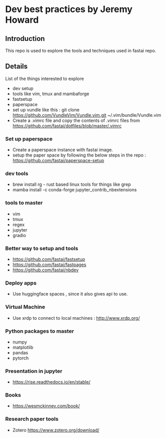 # Dev best practices by Jeremy Howard

## Introduction

This repo is used to explore the tools and techniques used in fastai repo.

## Details

List of the things interested to explore
  - dev setup
  - tools like vim, tmux and mambaforge
  - fastsetup
  - paperspace
  - set up vundle like this : git clone https://github.com/VundleVim/Vundle.vim.git ~/.vim/bundle/Vundle.vim
  - Create a .vimrc file and copy the contents of .vimrc files from https://github.com/fastai/dotfiles/blob/master/.vimrc

### Set up paperspace
- Create a paperspace instance with fastai image.
- setup the paper space by following the below steps in the repo : https://github.com/fastai/paperspace-setup


### dev tools
- brew install rg - rust based linux tools for things like grep
- mamba install -c conda-forge jupyter_contrib_nbextensions


### tools to master
    
  - vim
  - tmux
  - regex
  - jupyter
  - gradio

### Better way to setup and tools

  - https://github.com/fastai/fastsetup
  - https://github.com/fastai/fastpages
  - https://github.com/fastai/nbdev
 
### Deploy apps
  - Use huggingface spaces , since it also gives api to use.

### Virtual Machine
  - Use xrdp to connect to local machines : http://www.xrdp.org/

### Python packages to master
  - numpy
  - matplotlib
  - pandas
  - pytorch

### Presentation in jupyter
  - https://rise.readthedocs.io/en/stable/

### Books
  - https://wesmckinney.com/book/
  
### Research paper tools
  - Zotero https://www.zotero.org/download/
